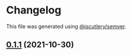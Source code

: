 # Changelog

This file was generated using [@jscutlery/semver](https://github.com/jscutlery/semver).

## [0.1.1](https://github.com/nidomiro/ts-tools/compare/config-helper@0.1.0...config-helper@0.1.1) (2021-10-30)

